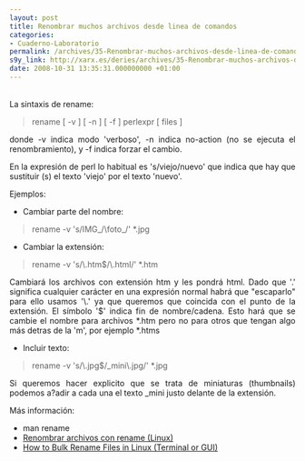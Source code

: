```yaml
---
layout: post
title: Renombrar muchos archivos desde linea de comandos
categories:
- Cuaderno-Laboratorio
permalink: /archives/35-Renombrar-muchos-archivos-desde-linea-de-comandos.html
s9y_link: http://xarx.es/deries/archives/35-Renombrar-muchos-archivos-desde-linea-de-comandos.html
date: 2008-10-31 13:35:31.000000000 +01:00
---
```

<br />
<div align="justify">La sintaxis de rename:<br /><blockquote>rename [ -v ] [ -n ] [ -f ] perlexpr [ files ]</blockquote></div><p /><div align="justify">donde -v indica modo 'verboso', -n indica no-action (no se ejecuta el renombramiento), y -f indica forzar el cambio.</div><p /><p /><div align="justify">En la expresión de perl lo habitual es 's/viejo/nuevo' que indica que hay que sustituir (s) el texto 'viejo'  por el texto 'nuevo'.</div><p /><p /><div align="left">Ejemplos:</div><p /><ul><li>Cambiar parte del nombre:</li></ul><blockquote>rename -v 's/IMG_/\foto_/' &#42;.jpg</blockquote><div align="left"><ul><li>Cambiar la extensión:</li></ul><blockquote>rename -v 's/\.htm$/\.html/' &#42;.htm</blockquote></div><p /><div align="justify">Cambiará los archivos con extensión htm y les pondrá html. Dado que '.' significa cualquier carácter en una expresión normal habrá que &quot;escaparlo&quot; para ello usamos '\.' ya que queremos que coincida con el punto de la extensión. El símbolo '$' indica fin de nombre/cadena. Esto hará que se cambie el nombre para archivos &#42;.htm pero no para otros que tengan algo más detras de la 'm', por ejemplo &#42;.htms</div><p /><ul><li>Incluir texto:</li></ul><blockquote>rename -v 's/\.jpg$/_mini\.jpg/' &#42;.jpg</blockquote><p /><div align="justify">Si queremos hacer explicito que se trata de miniaturas (thumbnails) podemos a?adir a cada una el texto _mini justo delante de la extensión.</div><p /><p /><p>Más información:</p><ul><li>man rename</li><li><a href="http://jupabeans.blogspot.com/2007/04/renombrar-archivos-con-rename-linux.html">Renombrar archivos con rename (Linux)</a></li><li><a href="http://tips.webdesign10.com/how-to-bulk-rename-files-in-linux-in-the-terminal">How to Bulk Rename Files in Linux (Terminal or GUI)</a></li></ul><br />
